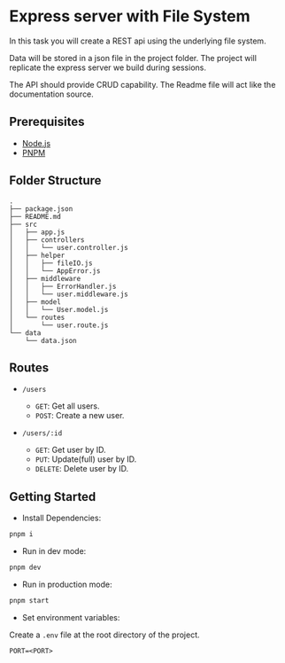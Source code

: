 # Express server with File System

In this task you will create a REST api using the underlying file system.

Data will be stored in a json file in the project folder. The project will replicate the express server we build during sessions.

The API should provide CRUD capability. The Readme file will act like the documentation source.

## Prerequisites

-   [Node.js](https://nodejs.org)
-   [PNPM](https://pnpm.io)

## Folder Structure

```
.
├── package.json
├── README.md
├── src
│   ├── app.js
│   ├── controllers
│   │   └── user.controller.js
│   ├── helper
│   │   ├── fileIO.js
│   │   └── AppError.js
│   ├── middleware
│   │   ├── ErrorHandler.js
│   │   └── user.middleware.js
│   ├── model
│   │   └── User.model.js
│   └── routes
│       └── user.route.js
└── data
    └── data.json
```

## Routes

-   `/users`

    -   `GET`: Get all users.
    -   `POST`: Create a new user.

-   `/users/:id`

    -   `GET`: Get user by ID.
    -   `PUT`: Update(full) user by ID.
    -   `DELETE`: Delete user by ID.

## Getting Started

-   Install Dependencies:

```sh
pnpm i
```

-   Run in dev mode:

```sh
pnpm dev
```

-   Run in production mode:

```sh
pnpm start
```

-   Set environment variables:

Create a `.env` file at the root directory of the project.

```env
PORT=<PORT>
```

